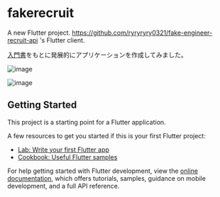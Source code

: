# fakerecruit
A new Flutter project.
https://github.com/ryryryry0321/fake-engineer-recruit-api 's Flutter client.

[入門書](https://zenn.dev/heyhey1028/books/flutter-basics)をもとに発展的にアプリケーションを作成してみました。

![image](https://gist.github.com/assets/32902838/0f6a84ad-c209-4020-9dd6-cf220a9b278b)

![image](https://gist.github.com/assets/32902838/e34487a7-6ee8-48bb-afab-d03e67c82918)

## Getting Started

This project is a starting point for a Flutter application.

A few resources to get you started if this is your first Flutter project:

- [Lab: Write your first Flutter app](https://docs.flutter.dev/get-started/codelab)
- [Cookbook: Useful Flutter samples](https://docs.flutter.dev/cookbook)

For help getting started with Flutter development, view the
[online documentation](https://docs.flutter.dev/), which offers tutorials,
samples, guidance on mobile development, and a full API reference.
